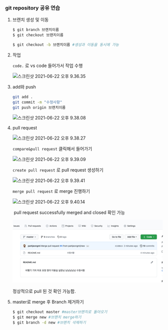 ### git repository 공유 연습

1. 브랜치 생성 및 이동

   ```bash
   $ git branch 브랜치이름
   $ git checkout 브랜치이름
   ```

   ```bash
   $ git checkout -b 브랜치이름 #생성과 이동을 동시에 가능
   ```

2. 작업

   `code.` 로 vs code 들어가서 작업 수행

   ![스크린샷 2021-06-22 오후 9.36.35](md-images/%E1%84%89%E1%85%B3%E1%84%8F%E1%85%B3%E1%84%85%E1%85%B5%E1%86%AB%E1%84%89%E1%85%A3%E1%86%BA%202021-06-22%20%E1%84%8B%E1%85%A9%E1%84%92%E1%85%AE%209.36.35.png)

3. add와 push

   ```bash
   git add .
   git commit -m "수정사항"
   git push origin 브랜치이름
   ```

   ![스크린샷 2021-06-22 오후 9.38.08](md-images/%E1%84%89%E1%85%B3%E1%84%8F%E1%85%B3%E1%84%85%E1%85%B5%E1%86%AB%E1%84%89%E1%85%A3%E1%86%BA%202021-06-22%20%E1%84%8B%E1%85%A9%E1%84%92%E1%85%AE%209.38.08.png)

4. pull request

   ![스크린샷 2021-06-22 오후 9.38.27](md-images/%E1%84%89%E1%85%B3%E1%84%8F%E1%85%B3%E1%84%85%E1%85%B5%E1%86%AB%E1%84%89%E1%85%A3%E1%86%BA%202021-06-22%20%E1%84%8B%E1%85%A9%E1%84%92%E1%85%AE%209.38.27-4367729.png)

   `compare&pull request`  클릭해서 들어가기

   ![스크린샷 2021-06-22 오후 9.39.09](md-images/%E1%84%89%E1%85%B3%E1%84%8F%E1%85%B3%E1%84%85%E1%85%B5%E1%86%AB%E1%84%89%E1%85%A3%E1%86%BA%202021-06-22%20%E1%84%8B%E1%85%A9%E1%84%92%E1%85%AE%209.39.09.png)

   `create pull request` 로 pull request 생성하기

   ![스크린샷 2021-06-22 오후 9.39.41](md-images/%E1%84%89%E1%85%B3%E1%84%8F%E1%85%B3%E1%84%85%E1%85%B5%E1%86%AB%E1%84%89%E1%85%A3%E1%86%BA%202021-06-22%20%E1%84%8B%E1%85%A9%E1%84%92%E1%85%AE%209.39.41.png)

   `merge pull request` 로 merge 진행하기

   ![스크린샷 2021-06-22 오후 9.40.14](md-images/%E1%84%89%E1%85%B3%E1%84%8F%E1%85%B3%E1%84%85%E1%85%B5%E1%86%AB%E1%84%89%E1%85%A3%E1%86%BA%202021-06-22%20%E1%84%8B%E1%85%A9%E1%84%92%E1%85%AE%209.40.14.png)

   ​	pull request successfully merged and closed 확인 가능

   ![image-20210622221435417](md-images/image-20210622221435417.png)

   정상적으로 pull 된 것 확인 가능함.

5. master로 merge 후 Branch 제거하기 

   ```bash
   $ git checkout master #master브랜치로 돌아오기
   $ git merge new #브랜치 merge하기
   $ git branch -d new #브랜치 삭제하기
   ```
